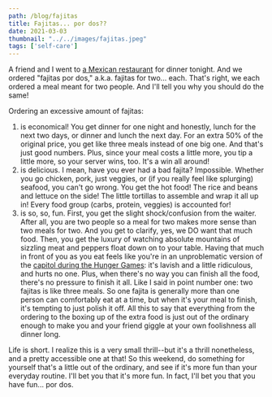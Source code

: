 ```yaml
---
path: /blog/fajitas
title: Fajitas... por dos??
date: 2021-03-03
thumbnail: "../../images/fajitas.jpeg"
tags: ['self-care']
---
```


A friend and I went to [a Mexican restaurant](https://www.monterreychapelhill.com/dinner) for dinner tonight.  And we ordered "fajitas por dos," a.k.a. fajitas for two... each.  That's right, we each ordered a meal meant for two people.  And I'll tell you why you should do the same!

Ordering an excessive amount of fajitas: 
1. is economical! You get dinner for one night and honestly, lunch for the next two days, or dinner and lunch the next day.  For an extra 50% of the original price, you get like three meals instead of one big one. And that's just good numbers. Plus, since your meal costs a little more, you tip a little more, so your server wins, too. It's a win all around!
2. is delicious.  I mean, have you ever had a bad fajita? Impossible.  Whether you go chicken, pork, just veggies, or (if you really feel like splurging) seafood, you can't go wrong.  You get the hot food! The rice and beans and lettuce on the side! The little tortillas to assemble and wrap it all up in! Every food group (carbs, protein, veggies) is accounted for! 
3. is so, so, fun.  First, you get the slight shock/confusion from the waiter.  After all, you are two people so a meal for two makes more sense than two meals for two.  And you get to clarify, yes, we DO want that much food. Then, you get the luxury of watching absolute mountains of sizzling meat and peppers float down on to your table.  Having that much in front of you as you eat feels like you're in an unproblematic version of the [capitol during the Hunger Games](https://miro.medium.com/max/2000/1*HjSK77WP_O7-pR7gsFoXhg.jpeg): it's lavish and a little ridiculous, and hurts no one.  Plus, when there's no way you can finish all the food, there's no pressure to finish it all.  Like I said in point number one: two fajitas is like three meals.  So one fajita is generally more than one person can comfortably eat at a time, but when it's your meal to finish, it's tempting to just polish it off. All this to say that everything from the ordering to the boxing up of the extra food is just out of the ordinary enough to make you and your friend giggle at your own foolishness all dinner long.  

Life is short.  I realize this is a very small thrill--but it's a thrill nonetheless, and a pretty accessible one at that! So this weekend, do something for yourself that's a little out of the ordinary, and see if it's more fun than your everyday routine. I'll bet you that it's more fun.  In fact, I'll bet you that you have fun... por dos.  